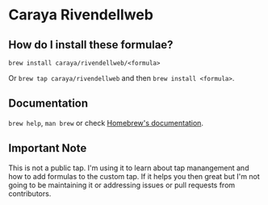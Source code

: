 # Caraya Rivendellweb

## How do I install these formulae?

`brew install caraya/rivendellweb/<formula>`

Or `brew tap caraya/rivendellweb` and then `brew install <formula>`.

## Documentation

`brew help`, `man brew` or check [Homebrew's documentation](https://docs.brew.sh).

## Important Note

This is not a public tap. I'm using it to learn about tap manangement and how to add formulas to the custom tap. If it helps you then great but I'm not going to be maintaining it or addressing issues or pull requests from contributors.
